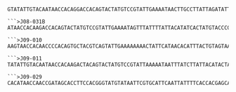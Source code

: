 ```>J08-021B
GTATATTGTACAATAACCACAGGACCACAGTACTATGTCCGTATTGAAAATAACTTGCCTTATTAGATATTATTATGTAACTCGTGCATGTATGTACTTCCACATAATTAATAGCGTCTTTCCATGGGTATGAACAGATATACATGCTATGTATAATTGTGCATTCAATTATCTTCACCACGAGCAGTTAAAGCCCGTATTAAATTTTATTAATTTTACATATTACATAATATGTATTAATAGTACAATAGCGCATGTTCTTATGCATCCCCAGGTTTATTTAAATCAAATGATTCCTATGGCCGCTCCATTAGATCGCG```

```>J08-031B
ATAACCACAAGACCACAGTACTATGTCCGTATTGAAAATAGTTTATTTTATTACATATCACTATGTACCCGTGCATGTATGCATGTCCACATAACCAGTAATAATGATGTCCTCCTGTAAATATGTATATGTATACATACTATGTATAATTGTGCATTCAATTATCTTCACCACGAGCAGTTGAAGCCCGTATTAAAATTCATTAATCTTACATATTACATGGTATGTACTAATAGTACATTAGCGCATGATATTATGCGTCCTCAAACCAATCCATGCAAACTAACTCCTATGGCCGCTCCATTAGATCGCGAGCTTAA```

```>J09-010
AAGTAACCACAACCCCACAGTGCTACGTCAGTATTGAAAAAAAACTATTCATAACACATTTACTGTAGTAATCACACACATATTAATACCCACCCACCAAATATATAGCACCTCTCTAAAACTGTATGTATATATATACTATGTATAACTGTGCATTCATTTATTTTCACTACGGAGAGTTAAAGCTCGTAATTAAATTTTTTTATTTTACATAAGTACATAATTTGCATTGATTGTACATGTGCCCGTTCCATTAGATCACGAGCTTAATCACCATGCCGCGTGAAACCAGCAACCCGCTTGGCAGGGATCCCTCTTCT```

```>J09-011
TATATTGTACAATAACCACAAGACTACAGTACTATGTCCGTATTAAAAATAATTTATCTTATTACATACTATTATGTACCCGTGCATGTATGCATGTCCACATAACCAATAATAACGATGTCCTCCTGTAAATATGTATATGTATACATACTATGTATAATTGTGCATTCAATTATCTTCACCACGAGCAGTTAAAGCCCGTATTAAAATTCATTAATTTTACATATTACATAATATTCATTGATAGTACATTAGCGCATGTTCTTATGCATCCACAAGCTAATTTAATAAAACTAATTCCTATGGCCGCTCCATTAGAT```

```>J09-029
CACATAACCAACCGATAGCACCTTCCACGGGTATGTATAATTCGTGCATTCAATTATTTTCACCACGAGCAGTTAAAGCTCGTATTAAATTTTATTAATTTTACATATTACATAATATGTATTAATAATACAATAGTACATGTCCTTATAAATTCCCAGGTCCATCTAAATCAAATGATCTCTATGGCCGCTCCATTAGATCACGAGCTTAATCAGCATGCCGCGTGAAACCAGCAACCCGCTTGGCAGGGATCCCTCTTCTCGCACCGGGCCCATCAATCGTGGGGGTAGCTATTTAATGATCTTTATAAGACATCTGG```
